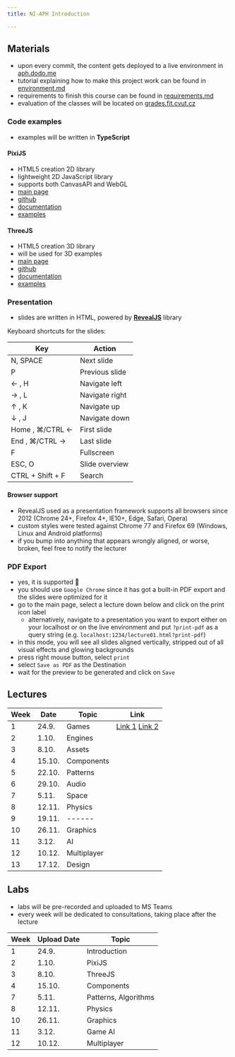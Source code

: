 ```yaml
---
title: NI-APH Introduction

---
```


## Materials

- upon every commit, the content gets deployed to a live environment in [aph.dodo.me](https://aph.dodo.me/)
- tutorial explaining how to make this project work can be found in [environment.md](./environment.md)
- requirements to finish this course can be found in [requirements.md](./requirements.md)
- evaluation of the classes will be located on [grades.fit.cvut.cz](https://grades.fit.cvut.cz/)

### Code examples
- examples will be written in **TypeScript**

#### PixiJS
- HTML5 creation 2D library
- lightweight 2D JavaScript library
- supports both CanvasAPI and WebGL
- [main page](https://www.pixijs.com/)
- [github](https://github.com/pixijs/pixi.js/)
- [documentation](http://pixijs.download/dev/docs/index.html)
- [examples](https://pixijs.io/examples/#/demos-basic/container.js/)
  

#### ThreeJS
- HTML5 creation 3D library
- will be used for 3D examples
- [main page](https://threejs.org/)
- [github](https://github.com/mrdoob/three.js/)
- [documentation](https://threejs.org/docs/index.html)
- [examples](https://threejs.org/examples/#webgl_animation_cloth/)


### Presentation
- slides are written in HTML, powered by [**RevealJS**](https://revealjs.com/) library

Keyboard shortcuts for the slides:

| Key | Action | 
| ------ | ------ | 
| N, SPACE | Next slide | 
| P | Previous slide |
| ← , H | Navigate left |
| → , L | Navigate right |
| ↑ , K | Navigate up |
| ↓ , J | Navigate down |
| Home , ⌘/CTRL ← | First slide |
| End , ⌘/CTRL → | Last slide |
| F | Fullscreen |
| ESC, O | Slide overview |
| CTRL + Shift + F | Search |

#### Browser support
- RevealJS used as a presentation framework supports all browsers since 2012 (Chrome 24+, Firefox 4+, IE10+, Edge, Safari, Opera)
- custom styles were tested against Chrome 77 and Firefox 69 (Windows, Linux and Android platforms)
- if you bump into anything that appears wrongly aligned, or worse, broken, feel free to notify the lecturer

### PDF Export
- yes, it is supported 🙌
- you should use `Google Chrome` since it has got a built-in PDF export and the slides were optimized for it
- go to the main page, select a lecture down below and click on the print icon label
  - alternatively, navigate to a presentation you want to export either on your localhost or on the live environment and put `?print-pdf` as a query string (e.g. `localhost:1234/lecture01.html?print-pdf`)
- in this mode, you will see all slides aligned vertically, stripped out of all visual effects and glowing backgrounds
- press right mouse button, select `print`
- select `Save as PDF` as the Destination
- wait for the preview to be generated and click on `Save`

## Lectures

| Week | Date | Topic | Link |
| ------ | ------ | ------ | ------ |
| 1 | 24.9. | Games | [Link 1](https://aph.dodo.me/slides/organization.html#/) [Link 2](https://aph.dodo.me/slides/lecture01.html#/)  |
| 2 | 1.10. | Engines | |
| 3 | 8.10. | Assets |  |
| 4 | 15.10. | Components |  |
| 5 | 22.10. | Patterns ||
| 6 | 29.10. | Audio |  |
| 7 | 5.11. | Space | |
| 8 | 12.11. | Physics | |
| 9 | 19.11. | ------ | |
| 10 | 26.11. | Graphics | |
| 11 | 3.12. | AI | |
| 12 | 10.12. | Multiplayer | |
| 13 | 17.12. | Design |  |


## Labs
- labs will be pre-recorded and uploaded to MS Teams
- every week will be dedicated to consultations, taking place after the lecture

| Week | Upload Date | Topic |
| ------ | ------ | ------ |
| 1 | 24.9. | Introduction |
| 2 | 1.10. | PixiJS |
| 3 | 8.10. | ThreeJS |
| 4 | 15.10. | Components |
| 7 | 5.11. | Patterns, Algorithms |
| 8 | 12.11. | Physics |
| 10 | 26.11. | Graphics | 
| 11 | 3.12. | Game AI  | 
| 12 | 10.12. | Multiplayer |

